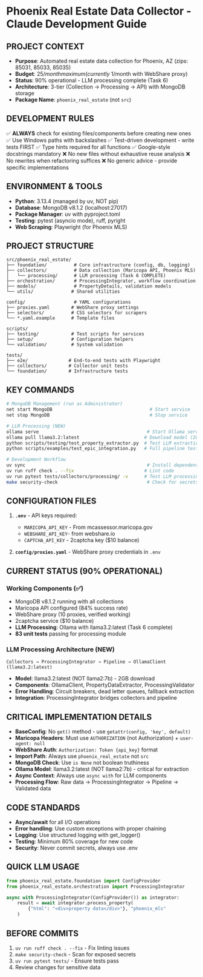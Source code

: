# Phoenix Real Estate Data Collector - Claude Development Guide

## PROJECT CONTEXT
- **Purpose**: Automated real estate data collection for Phoenix, AZ (zips: 85031, 85033, 85035)
- **Budget**: $25/month maximum (currently ~$1/month with WebShare proxy)
- **Status**: 90% operational - LLM processing complete (Task 6)
- **Architecture**: 3-tier (Collection → Processing → API) with MongoDB storage
- **Package Name**: `phoenix_real_estate` (not `src`)

## DEVELOPMENT RULES
✅ **ALWAYS** check for existing files/components before creating new ones
✅ Use Windows paths with backslashes
✅ Test-driven development - write tests FIRST
✅ Type hints required for all functions
✅ Google-style docstrings mandatory
❌ No new files without exhaustive reuse analysis
❌ No rewrites when refactoring suffices
❌ No generic advice - provide specific implementations

## ENVIRONMENT & TOOLS
- **Python**: 3.13.4 (managed by uv, NOT pip)
- **Database**: MongoDB v8.1.2 (localhost:27017)
- **Package Manager**: uv with pyproject.toml
- **Testing**: pytest (asyncio mode), ruff, pyright
- **Web Scraping**: Playwright (for Phoenix MLS)

## PROJECT STRUCTURE
```
src/phoenix_real_estate/
├── foundation/          # Core infrastructure (config, db, logging)
├── collectors/          # Data collection (Maricopa API, Phoenix MLS)
│   └── processing/      # LLM processing (Task 6 COMPLETE)
├── orchestration/       # ProcessingIntegrator, workflow coordination
├── models/              # PropertyDetails, validation models
└── utils/              # Shared utilities

config/                  # YAML configurations
├── proxies.yaml        # WebShare proxy settings
├── selectors/          # CSS selectors for scrapers
└── *.yaml.example      # Template files

scripts/
├── testing/            # Test scripts for services
├── setup/              # Configuration helpers
└── validation/         # System validation

tests/
├── e2e/               # End-to-end tests with Playwright
├── collectors/        # Collector unit tests
└── foundation/        # Infrastructure tests
```

## KEY COMMANDS
```bash
# MongoDB Management (run as Administrator)
net start MongoDB                                    # Start service
net stop MongoDB                                     # Stop service

# LLM Processing (NEW)
ollama serve                                        # Start Ollama service
ollama pull llama3.2:latest                        # Download model (2GB)
python scripts/testing/test_property_extractor.py  # Test LLM extraction
python scripts/examples/test_epic_integration.py   # Full pipeline test

# Development Workflow
uv sync                                             # Install dependencies
uv run ruff check . --fix                          # Lint code
uv run pytest tests/collectors/processing/ -v      # Test LLM processing
make security-check                                 # Check for secrets
```

## CONFIGURATION FILES
1. **`.env`** - API keys required:
   - `MARICOPA_API_KEY` - From mcassessor.maricopa.gov
   - `WEBSHARE_API_KEY`- from webshare.io
   - `CAPTCHA_API_KEY` - 2captcha key ($10 balance)
   
2. **`config/proxies.yaml`** - WebShare proxy credentials in `.env`

## CURRENT STATUS (90% OPERATIONAL)

### Working Components (✅)
- MongoDB v8.1.2 running with all collections
- Maricopa API configured (84% success rate)
- WebShare proxy (10 proxies, verified working)
- 2captcha service ($10 balance)
- **LLM Processing**: Ollama with llama3.2:latest (Task 6 complete)
- **83 unit tests** passing for processing module

### LLM Processing Architecture (NEW)
```
Collectors → ProcessingIntegrator → Pipeline → OllamaClient (llama3.2:latest)
```
- **Model**: llama3.2:latest (NOT llama2:7b) - 2GB download
- **Components**: OllamaClient, PropertyDataExtractor, ProcessingValidator
- **Error Handling**: Circuit breakers, dead letter queues, fallback extraction
- **Integration**: ProcessingIntegrator bridges collectors and pipeline

## CRITICAL IMPLEMENTATION DETAILS
- **BaseConfig**: No `get()` method - use `getattr(config, 'key', default)`
- **Maricopa Headers**: Must use `AUTHORIZATION` (not Authorization) + `user-agent: null`
- **WebShare Auth**: `Authorization: Token {api_key}` format
- **Import Path**: Always use `phoenix_real_estate` not `src`
- **MongoDB Check**: Use `is None` not boolean truthiness
- **Ollama Model**: llama3.2:latest (NOT llama2:7b) - critical for extraction
- **Async Context**: Always use `async with` for LLM components
- **Processing Flow**: Raw data → ProcessingIntegrator → Pipeline → Validated data

## CODE STANDARDS
- **Async/await** for all I/O operations
- **Error handling**: Use custom exceptions with proper chaining
- **Logging**: Use structured logging with get_logger()
- **Testing**: Minimum 80% coverage for new code
- **Security**: Never commit secrets, always use .env

## QUICK LLM USAGE
```python
from phoenix_real_estate.foundation import ConfigProvider
from phoenix_real_estate.orchestration import ProcessingIntegrator

async with ProcessingIntegrator(ConfigProvider()) as integrator:
    result = await integrator.process_property(
        {"html": "<div>property data</div>"}, "phoenix_mls"
    )
```

## BEFORE COMMITS
1. `uv run ruff check . --fix` - Fix linting issues
2. `make security-check` - Scan for exposed secrets
3. `uv run pytest tests/` - Ensure tests pass
4. Review changes for sensitive data